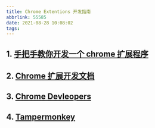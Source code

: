 ```yaml
---
title: Chrome Extentions 开发指南
abbrlink: 55585
date: 2021-08-28 10:08:02
tags:
---
```


## 1. [手把手教你开发一个 chrome 扩展程序](https://juejin.cn/post/6844904077889912839)

## 2. [Chrome 扩展开发文档](https://wizardforcel.gitbooks.io/chrome-doc/content/3.html)

## 3. [Chrome Devleopers](https://developer.chrome.com/docs/extensions/)

## 4. [Tampermonkey](https://www.tampermonkey.net/)
